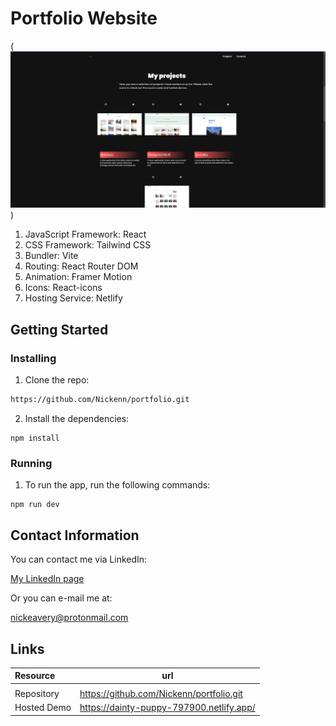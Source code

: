 # Portfolio Website

(![Portfolio screenshot](/public/portfolio-screenshot.png))

1. JavaScript Framework: React
2. CSS Framework: Tailwind CSS
3. Bundler: Vite
4. Routing: React Router DOM
5. Animation: Framer Motion
6. Icons: React-icons
7. Hosting Service: Netlify

## Getting Started

### Installing

1. Clone the repo:

```bash
https://github.com/Nickenn/portfolio.git
```

2. Install the dependencies:

```
npm install
```

### Running

1. To run the app, run the following commands:

```
npm run dev
```

## Contact Information

You can contact me via LinkedIn:

[My LinkedIn page](https://www.linkedin.com/in/nicholas-avery-85415024a/)

Or you can e-mail me at:

nickeavery@protonmail.com

## Links

| Resource    | url                                      |
| :---------- | ---------------------------------------- |
|             |
| Repository  | https://github.com/Nickenn/portfolio.git |
| Hosted Demo | https://dainty-puppy-797900.netlify.app/ |
